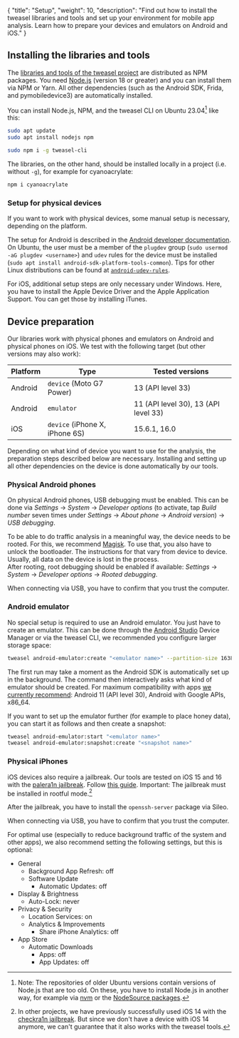 {
    "title": "Setup",
    "weight": 10,
    "description": "Find out how to install the tweasel libraries and tools and set up your environment for mobile app analysis. Learn how to prepare your devices and emulators on Android and iOS."
}

## Installing the libraries and tools

The [libraries and tools of the tweasel project](/) are distributed as NPM packages. You need [Node.js](https://nodejs.org) (version 18 or greater) and you can install them via NPM or Yarn. All other dependencies (such as the Android SDK, Frida, and pymobiledevice3) are automatically installed.

You can install Node.js, NPM, and the tweasel CLI on Ubuntu 23.04[^ubuntu-node] like this:

[^ubuntu-node]: Note: The repositories of older Ubuntu versions contain versions of Node.js that are too old. On these, you have to install Node.js in another way, for example via [nvm](https://github.com/nvm-sh/nvm) or the [NodeSource packages](https://github.com/nodesource/distributions).

```sh
sudo apt update
sudo apt install nodejs npm

sudo npm i -g tweasel-cli
```

The libraries, on the other hand, should be installed locally in a project (i.e. without `-g`), for example for cyanoacrylate:

```sh
npm i cyanoacrylate
```

### Setup for physical devices

If you want to work with physical devices, some manual setup is necessary, depending on the platform.

The setup for Android is described in the [Android developer documentation](https://developer.android.com/studio/run/device#setting-up). On Ubuntu, the user must be a member of the `plugdev` group (`sudo usermod -aG plugdev <username>`) and `udev` rules for the device must be installed (`sudo apt install android-sdk-platform-tools-common`). Tips for other Linux distributions can be found at [`android-udev-rules`](https://github.com/M0Rf30/android-udev-rules).

For iOS, additional setup steps are only necessary under Windows. Here, you have to install the Apple Device Driver and the Apple Application Support. You can get those by installing iTunes.

## Device preparation

Our libraries work with physical phones and emulators on Android and physical phones on iOS. We test with the following target (but other versions may also work):

| Platform | Type | Tested versions |
| --- | --- | --- |
| Android | `device` (Moto G7 Power) | 13 (API level 33) |
| Android | `emulator` | 11 (API level 30), 13 (API level 33) |
| iOS | `device` (iPhone X, iPhone 6S) | 15.6.1, 16.0 |

Depending on what kind of device you want to use for the analysis, the preparation steps described below are necessary. Installing and setting up all other dependencies on the device is done automatically by our tools.

### Physical Android phones

On physical Android phones, USB debugging must be enabled. This can be done via *Settings* -> *System* -> *Developer options* (to activate, tap *Build number* seven times under *Settings* -> *About phone* -> *Android version*) -> *USB debugging*.

To be able to do traffic analysis in a meaningful way, the device needs to be rooted. For this, we recommend [Magisk](https://topjohnwu.github.io/Magisk/). To use that, you also have to unlock the bootloader. The instructions for that vary from device to device. Usually, all data on the device is lost in the process.  
After rooting, root debugging should be enabled if available: *Settings* -> *System* -> *Developer options* -> *Rooted debugging*.

When connecting via USB, you have to confirm that you trust the computer.

### Android emulator

No special setup is required to use an Android emulator. You just have to create an emulator. This can be done through the [Android Studio](https://developer.android.com/studio) Device Manager or via the tweasel CLI, we recommended you configure larger storage space:

```sh
tweasel android-emulator:create "<emulator name>" --partition-size 16384
```

The first run may take a moment as the Android SDK is automatically set up in the background. The command then interactively asks what kind of emulator should be created. For maximum compatibility with apps [we currently recommend](https://github.com/tweaselORG/appstraction/issues/54): Android 11 (API level 30), Android with Google APIs, x86_64.

If you want to set up the emulator further (for example to place honey data), you can start it as follows and then create a snapshot:

```sh
tweasel android-emulator:start "<emulator name>"
tweasel android-emulator:snapshot:create "<snapshot name>" 
```

### Physical iPhones

iOS devices also require a jailbreak. Our tools are tested on iOS 15 and 16 with the [palera1n jailbreak](https://github.com/palera1n/palera1n). Follow [this guide](https://ios.cfw.guide/installing-palera1n/). Important: The jailbreak must be installed in rootful mode.[^ios-14]

[^ios-14]: In other projects, we have previously successfully used iOS 14 with the [checkra1n jailbreak](https://checkra.in/). But since we don't have a device with iOS 14 anymore, we can't guarantee that it also works with the tweasel tools.

After the jailbreak, you have to install the `openssh-server` package via Sileo.

When connecting via USB, you have to confirm that you trust the computer.

For optimal use (especially to reduce background traffic of the system and other apps), we also recommend setting the following settings, but this is optional:

* General
    * Background App Refresh: off
    * Software Update
        * Automatic Updates: off
* Display & Brightness
    * Auto-Lock: never
* Privacy & Security
    * Location Services: on
    * Analytics & Improvements
        * Share iPhone Analytics: off
* App Store
    * Automatic Downloads
        * Apps: off
        * App Updates: off
